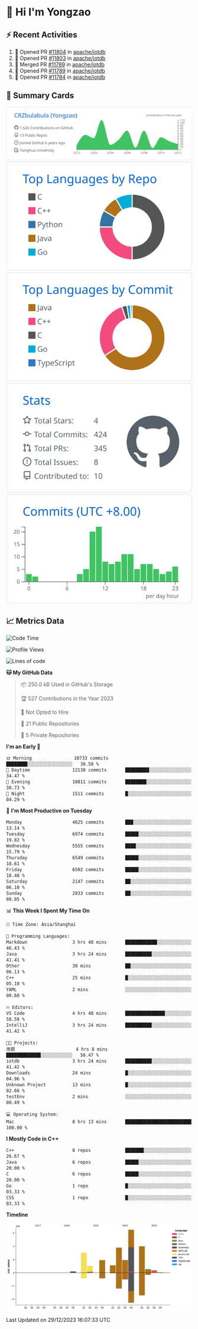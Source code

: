 # 👋 Hi I'm Yongzao

## ⚡ Recent Activities
<!--START_SECTION:activity-->
1. 💪 Opened PR [#11804](https://github.com/apache/iotdb/pull/11804) in [apache/iotdb](https://github.com/apache/iotdb)
2. 💪 Opened PR [#11803](https://github.com/apache/iotdb/pull/11803) in [apache/iotdb](https://github.com/apache/iotdb)
3. 🎉 Merged PR [#11789](https://github.com/apache/iotdb/pull/11789) in [apache/iotdb](https://github.com/apache/iotdb)
4. 💪 Opened PR [#11789](https://github.com/apache/iotdb/pull/11789) in [apache/iotdb](https://github.com/apache/iotdb)
5. 💪 Opened PR [#11784](https://github.com/apache/iotdb/pull/11784) in [apache/iotdb](https://github.com/apache/iotdb)
<!--END_SECTION:activity-->

## 🎑 Summary Cards

[![](https://raw.githubusercontent.com/CRZbulabula/CRZbulabula/main/profile-summary-card-output/github/0-profile-details.svg)](https://github.com/vn7n24fzkq/github-profile-summary-cards)
[![](https://raw.githubusercontent.com/CRZbulabula/CRZbulabula/main/profile-summary-card-output/github/1-repos-per-language.svg)](https://github.com/vn7n24fzkq/github-profile-summary-cards) [![](https://raw.githubusercontent.com/CRZbulabula/CRZbulabula/main/profile-summary-card-output/github/2-most-commit-language.svg)](https://github.com/vn7n24fzkq/github-profile-summary-cards)
[![](https://raw.githubusercontent.com/CRZbulabula/CRZbulabula/main/profile-summary-card-output/github/3-stats.svg)](https://github.com/vn7n24fzkq/github-profile-summary-cards) [![](https://raw.githubusercontent.com/CRZbulabula/CRZbulabula/main/profile-summary-card-output/github/4-productive-time.svg)](https://github.com/vn7n24fzkq/github-profile-summary-cards)

## 📈 Metrics Data

<!--START_SECTION:waka-->
![Code Time](http://img.shields.io/badge/Code%20Time-525%20hrs%2023%20mins-blue)

![Profile Views](http://img.shields.io/badge/Profile%20Views-0-blue)

![Lines of code](https://img.shields.io/badge/From%20Hello%20World%20I%27ve%20Written-24.2%20million%20lines%20of%20code-blue)

**🐱 My GitHub Data** 

> 📦 250.0 kB Used in GitHub's Storage 
 > 
> 🏆 527 Contributions in the Year 2023
 > 
> 🚫 Not Opted to Hire
 > 
> 📜 21 Public Repositories 
 > 
> 🔑 5 Private Repositories 
 > 
**I'm an Early 🐤** 

```text
🌞 Morning                10733 commits       ████████░░░░░░░░░░░░░░░░░   30.50 % 
🌆 Daytime                12130 commits       █████████░░░░░░░░░░░░░░░░   34.47 % 
🌃 Evening                10811 commits       ████████░░░░░░░░░░░░░░░░░   30.73 % 
🌙 Night                  1511 commits        █░░░░░░░░░░░░░░░░░░░░░░░░   04.29 % 
```
📅 **I'm Most Productive on Tuesday** 

```text
Monday                   4625 commits        ███░░░░░░░░░░░░░░░░░░░░░░   13.14 % 
Tuesday                  6974 commits        █████░░░░░░░░░░░░░░░░░░░░   19.82 % 
Wednesday                5555 commits        ████░░░░░░░░░░░░░░░░░░░░░   15.79 % 
Thursday                 6549 commits        █████░░░░░░░░░░░░░░░░░░░░   18.61 % 
Friday                   6502 commits        █████░░░░░░░░░░░░░░░░░░░░   18.48 % 
Saturday                 2147 commits        ██░░░░░░░░░░░░░░░░░░░░░░░   06.10 % 
Sunday                   2833 commits        ██░░░░░░░░░░░░░░░░░░░░░░░   08.05 % 
```


📊 **This Week I Spent My Time On** 

```text
🕑︎ Time Zone: Asia/Shanghai

💬 Programming Languages: 
Markdown                 3 hrs 48 mins       ████████████░░░░░░░░░░░░░   46.43 % 
Java                     3 hrs 24 mins       ██████████░░░░░░░░░░░░░░░   41.41 % 
Other                    30 mins             ██░░░░░░░░░░░░░░░░░░░░░░░   06.13 % 
C++                      25 mins             █░░░░░░░░░░░░░░░░░░░░░░░░   05.10 % 
YAML                     2 mins              ░░░░░░░░░░░░░░░░░░░░░░░░░   00.60 % 

🔥 Editors: 
VS Code                  4 hrs 48 mins       ███████████████░░░░░░░░░░   58.58 % 
IntelliJ                 3 hrs 24 mins       ██████████░░░░░░░░░░░░░░░   41.42 % 

🐱‍💻 Projects: 
改题                       4 hrs 8 mins        █████████████░░░░░░░░░░░░   50.47 % 
iotdb                    3 hrs 24 mins       ██████████░░░░░░░░░░░░░░░   41.42 % 
Downloads                24 mins             █░░░░░░░░░░░░░░░░░░░░░░░░   04.96 % 
Unknown Project          13 mins             █░░░░░░░░░░░░░░░░░░░░░░░░   02.66 % 
testEnv                  2 mins              ░░░░░░░░░░░░░░░░░░░░░░░░░   00.49 % 

💻 Operating System: 
Mac                      8 hrs 13 mins       █████████████████████████   100.00 % 
```

**I Mostly Code in C++** 

```text
C++                      8 repos             ███████░░░░░░░░░░░░░░░░░░   26.67 % 
Java                     6 repos             █████░░░░░░░░░░░░░░░░░░░░   20.00 % 
C                        6 repos             █████░░░░░░░░░░░░░░░░░░░░   20.00 % 
Go                       1 repo              █░░░░░░░░░░░░░░░░░░░░░░░░   03.33 % 
CSS                      1 repo              █░░░░░░░░░░░░░░░░░░░░░░░░   03.33 % 
```



**Timeline**

![Lines of Code chart](https://raw.githubusercontent.com/CRZbulabula/CRZbulabula/main/assets/bar_graph.png)


 Last Updated on 29/12/2023 16:07:33 UTC
<!--END_SECTION:waka-->

